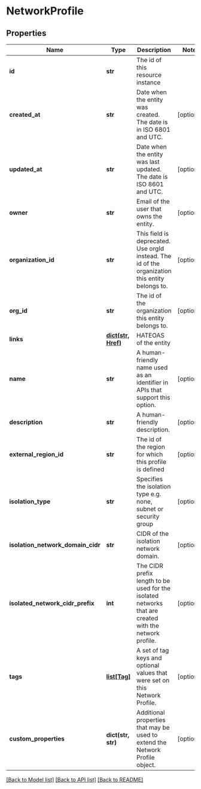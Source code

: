 # NetworkProfile

## Properties
Name | Type | Description | Notes
------------ | ------------- | ------------- | -------------
**id** | **str** | The id of this resource instance | 
**created_at** | **str** | Date when the entity was created. The date is in ISO 6801 and UTC. | [optional] 
**updated_at** | **str** | Date when the entity was last updated. The date is ISO 8601 and UTC. | [optional] 
**owner** | **str** | Email of the user that owns the entity. | [optional] 
**organization_id** | **str** | This field is deprecated. Use orgId instead. The id of the organization this entity belongs to. | [optional] 
**org_id** | **str** | The id of the organization this entity belongs to. | [optional] 
**links** | [**dict(str, Href)**](Href.md) | HATEOAS of the entity | 
**name** | **str** | A human-friendly name used as an identifier in APIs that support this option. | [optional] 
**description** | **str** | A human-friendly description. | [optional] 
**external_region_id** | **str** | The id of the region for which this profile is defined | [optional] 
**isolation_type** | **str** | Specifies the isolation type e.g. none, subnet or security group | [optional] 
**isolation_network_domain_cidr** | **str** | CIDR of the isolation network domain. | [optional] 
**isolated_network_cidr_prefix** | **int** | The CIDR prefix length to be used for the isolated networks that are created with the network profile. | [optional] 
**tags** | [**list[Tag]**](Tag.md) | A set of tag keys and optional values that were set on this Network Profile. | [optional] 
**custom_properties** | **dict(str, str)** | Additional properties that may be used to extend the Network Profile object. | [optional] 

[[Back to Model list]](../README.md#documentation-for-models) [[Back to API list]](../README.md#documentation-for-api-endpoints) [[Back to README]](../README.md)

